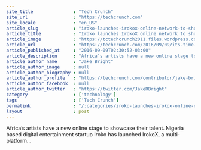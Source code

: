 ```yaml
---
site_title               : "Tech Crunch"
site_url                 : "https://techcrunch.com"
site_locale              : "en_US"
article_slug             : "iroko-launches-irokox-online-network-to-showcase-africas-creative-talent"
article_title            : "Iroko launches IrokoX online network to showcase Africa’s creative talent"
article_image            : "https://tctechcrunch2011.files.wordpress.com/2016/09/rok-1-studio.jpg?w=764&h=400&crop=1"
article_url              : "https://techcrunch.com/2016/09/09/its-time-for-african-talent/"
article_published_at     : "2016-09-09T02:30:52-03:00"
article_description      : "Africa’s artists have a new online stage to showcase their talent. Nigeria based digital entertainment startup Iroko has launched IrokoX, a multi-platform..."
article_author_name      : "Jake Bright"
article_author_image     : null
article_author_biography : null
article_author_profile   : "https://techcrunch.com/contributor/jake-bright/"
article_author_facebook  : null
article_author_twitter   : "https://twitter.com/JakeRBright"
category                 : ['technology']
tags                     : ['Tech Crunch']
permalink                : "/:categories/iroko-launches-irokox-online-network-to-showcase-africas-creative-talent/"
layout                   : post
---
```


Africa’s artists have a new online stage to showcase their talent. Nigeria based digital entertainment startup Iroko has launched IrokoX, a multi-platform...
